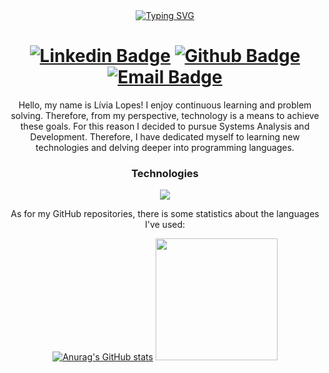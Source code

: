 <div align="center" style="text-align: center;">
  <a href="https://git.io/typing-svg">
    <img src="https://readme-typing-svg.herokuapp.com/?center=true&vCenter=true&color=BA55D3&lines=Olá,%20+me+chamo+Lívia+👋;Eu+sou+desenvolvedora+fullstack+💻;Seja+muito+bem+vindo!+:P" alt="Typing SVG">
  </a>


# [![Linkedin Badge](https://img.shields.io/badge/-LinkedIn-0077B5?style=flat&logo=Linkedin&logoColor=white&link=https://www.linkedin.com/in/liviamarianalopes/)](https://www.linkedin.com/in/liviamarianalopes/) [![Github Badge](https://img.shields.io/badge/-Github-242A2D?style=flat&logo=Github&logoColor=white&link=https://github.com/LiviaMarianaLopes/)](https://github.com/LiviaMarianaLopes/)  [![Email Badge](https://img.shields.io/badge/-Gmail-EA4335?style=flat&logo=Gmail&logoColor=white&link=https://criarmeulink.com.br/u/1713370706)](https://criarmeulink.com.br/u/1713370706) 


Hello, my name is Lívia Lopes! I enjoy continuous learning and problem solving. Therefore, from my perspective, technology is a means to achieve these goals. For this reason I decided to pursue Systems Analysis and Development. Therefore, I have dedicated myself to learning new technologies and delving deeper into programming languages.
### Technologies


<div align="center">
  <img src="https://skillicons.dev/icons?i=java,html,css,js,ts,nodejs,react,nextjs,py,mysql,postman,npm,git,github,vscode,figma,arduino,&perline=14" />
</div>

As for my GitHub repositories, there is some statistics about the languages I've used:


[![Anurag's GitHub stats](https://github-readme-stats.vercel.app/api?username=LiviaMarianaLopes&show_icons=true&theme=nightowl)](https://github.com/LiviaMarianaLopes/github-readme-stats)
<img height="195px" src="https://github-readme-stats.vercel.app/api/top-langs/?username=LiviaMarianaLopes&layout=compact&theme=nightowl"/>

</div>
